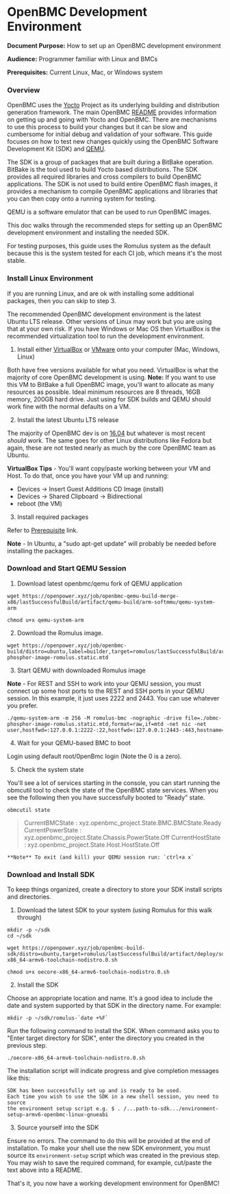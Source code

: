 # OpenBMC Development Environment

**Document Purpose:** How to set up an OpenBMC development environment

**Audience:** Programmer familiar with Linux and BMCs

**Prerequisites:** Current Linux, Mac, or Windows system

### Overview

OpenBMC uses the [Yocto](https://www.yoctoproject.org/) Project as its
underlying building and distribution generation framework. The main
OpenBMC [README](https://github.com/openbmc/openbmc/blob/master/README.md)
provides information on getting up and going with Yocto and OpenBMC.
There are mechanisms to use this process to build your changes but it can be
slow and cumbersome for initial debug and validation of your software. This
guide focuses on how to test new changes quickly using the OpenBMC Software
Development Kit (SDK) and [QEMU](https://www.qemu.org/).

The SDK is a group of packages that are built during a BitBake operation.
BitBake is the tool used to build Yocto based distributions. The SDK provides
all required libraries and cross compilers to build OpenBMC applications. The
SDK is not used to build entire OpenBMC flash images, it provides a mechanism to
compile OpenBMC applications and libraries that you can then copy onto a running
system for testing.

QEMU is a software emulator that can be used to run OpenBMC images.

This doc walks through the recommended steps for setting up an OpenBMC
development environment and installing the needed SDK.

For testing purposes, this guide uses the Romulus system as the default because
this is the system tested for each CI job, which means it's the most stable.

### Install Linux Environment

If you are running Linux, and are ok with installing some additional packages,
then you can skip to step 3.

The recommended OpenBMC development environment is the latest Ubuntu LTS
release. Other versions of Linux may work but you are using that at your own
risk. If you have Windows or Mac OS then VirtualBox is the recommended
virtualization tool to run the development environment.

1. Install either [VirtualBox](https://www.virtualbox.org/wiki/Downloads) or
[VMware](https://www.vmware.com/products/workstation-player/workstation-player-evaluation.html)
onto your computer (Mac, Windows, Linux)

  Both have free versions available for what you need. VirtualBox is what the
  majority of core OpenBMC development is using. **Note:** If you want to use
  this VM to BitBake a full OpenBMC image, you'll want to allocate as many
  resources as possible. Ideal minimum resources are 8 threads, 16GB memory,
  200GB hard drive. Just using for SDK builds and QEMU should work fine with the
  normal defaults on a VM.

2. Install the latest Ubuntu LTS release

  The majority of OpenBMC dev is on [16.04](http://releases.ubuntu.com/16.04/)
  but whatever is most recent *should* work. The same goes for other Linux
  distributions like Fedora but again, these are not tested nearly as much by
  the core OpenBMC team as Ubuntu.

  **VirtualBox Tips** - You'll want copy/paste working between your VM and Host.
  To do that, once you have your VM up and running:
  - Devices -> Insert Guest Additions CD Image (install)
  - Devices -> Shared Clipboard -> Bidirectional
  - reboot (the VM)

3. Install required packages

  Refer to
  [Prerequisite](https://github.com/openbmc/openbmc/blob/master/README.md#1-prerequisite)
  link.

  **Note** - In Ubuntu, a "sudo apt-get update" will probably be needed before
  installing the packages.

### Download and Start QEMU Session

1. Download latest openbmc/qemu fork of QEMU application

  ```
  wget https://openpower.xyz/job/openbmc-qemu-build-merge-x86/lastSuccessfulBuild/artifact/qemu-build/arm-softmmu/qemu-system-arm

  chmod u+x qemu-system-arm
  ```

2. Download the Romulus image.

  ```
  wget https://openpower.xyz/job/openbmc-build/distro=ubuntu,label=builder,target=romulus/lastSuccessfulBuild/artifact/deploy/images/romulus/obmc-phosphor-image-romulus.static.mtd
  ```

3. Start QEMU with downloaded Romulus image

  **Note** - For REST and SSH to work into your QEMU session, you must connect
  up some host ports to the REST and SSH ports in your QEMU session. In this
  example, it just uses 2222 and 2443. You can use whatever you prefer.
  ```
  ./qemu-system-arm -m 256 -M romulus-bmc -nographic -drive file=./obmc-phosphor-image-romulus.static.mtd,format=raw,if=mtd -net nic -net user,hostfwd=:127.0.0.1:2222-:22,hostfwd=:127.0.0.1:2443-:443,hostname=qemu
  ```

4. Wait for your QEMU-based BMC to boot

  Login using default root/0penBmc login (Note the 0 is a zero).

5. Check the system state

  You'll see a lot of services starting in the console, you can start running
  the obmcutil tool to check the state of the OpenBMC state services. When you
  see the following then you have successfully booted to "Ready" state.

  `obmcutil state`

  > CurrentBMCState     : xyz.openbmc_project.State.BMC.BMCState.Ready
  > CurrentPowerState   : xyz.openbmc_project.State.Chassis.PowerState.Off
  > CurrentHostState    : xyz.openbmc_project.State.Host.HostState.Off

    **Note** To exit (and kill) your QEMU session run: `ctrl+a x`

### Download and Install SDK

To keep things organized, create a directory to store your SDK install scripts
and directories.

1. Download the latest SDK to your system (using Romulus for this walk through)

  ```
  mkdir -p ~/sdk
  cd ~/sdk

  wget https://openpower.xyz/job/openbmc-build-sdk/distro=ubuntu,target=romulus/lastSuccessfulBuild/artifact/deploy/sdk/oecore-x86_64-armv6-toolchain-nodistro.0.sh

  chmod u+x oecore-x86_64-armv6-toolchain-nodistro.0.sh
  ```

2. Install the SDK

  Choose an appropriate location and name. It's a good idea to include the date
  and system supported by that SDK in the directory name. For example:

  ```
  mkdir -p ~/sdk/romulus-`date +%F`
  ```

  Run the following command to install the SDK.  When command  asks you to
  "Enter target directory for SDK", enter the directory you created in the
  previous step.

  ```
  ./oecore-x86_64-armv6-toolchain-nodistro.0.sh
  ```

  The installation script will indicate progress and give completion messages
  like this:
  ```
  SDK has been successfully set up and is ready to be used.
  Each time you wish to use the SDK in a new shell session, you need to source
  the environment setup script e.g. $ . /...path-to-sdk.../environment-setup-armv6-openbmc-linux-gnueabi
  ```

3. Source yourself into the SDK

  Ensure no errors. The command to do this will be provided at the end of
  installation. To make your shell use the new SDK environment, you must source
  its `environment-setup` script which was created in the previous step.  You
  may wish to save the required command, for example, cut/paste the text above
  into a README.

That's it, you now have a working development environment for OpenBMC!
